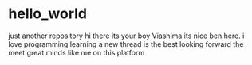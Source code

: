 # hello_world
just another repository
hi there its your boy Viashima
its nice ben here. i love programming
learning a new thread is the best 
looking forward the meet great minds like me on this platform
